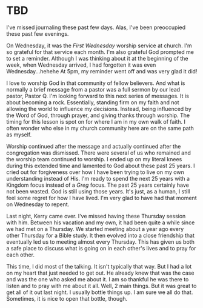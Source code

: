 # TBD

I've missed journaling these past few days. Alas, I've been preoccupied these past few evenings.

On Wednesday, it was the *First Wednesday* worship service at church. I'm so grateful for that service each month. I'm also grateful God prompted me to set a reminder. Although I was thinking about it at the beginning of the week, when Wednesday arrived, I had forgotten it was even Wednesday...hehehe At 5pm, my reminder went off and was very glad it did!

I love to worship God in that community of fellow believers. And what is normally a brief message from a pastor was a full sermon by our lead pastor, Pastor Q. I'm looking forward to this next series of messages. It is about becoming a rock. Essentially, standing firm on my faith and not allowing the world to influence my decisions. Instead, being influenced by the Word of God, through prayer, and giving thanks through worship. The timing for this lesson is spot on for where I am in my own walk of faith. I often wonder who else in my church community here are on the same path as myself.

Worship continued after the message and actually continued after the congregation was dismissed. There were several of us who remained and the worship team continued to worship. I ended up on my literal knees during this extended time and lamented to God about these past 25 years. I cried out for forgiveness over how I have been trying to live on my own understanding instead of His. I'm ready to spend the next 25 years with a Kingdom focus instead of a *Greg* focus. The past 25 years certainly have not been wasted. God is still using those years. It's just, as a human, I still feel some regret for how I have lived. I'm very glad to have had that moment on Wednesday to repent.

Last night, Kerry came over. I've missed having these Thursday session with him. Between his vacation and my own, it had been quite a while since we had met on a Thursday. We started meeting about a year ago every other Thursday for a Bible study. It then evolved into a close friendship that eventually led us to meeting almost every Thursday. This has given us both a safe place to discuss what is going on in each other's lives and to pray for each other.

This time, I did most of the talking. It isn't typically that way. But I had a lot on my heart that just needed to get out. He already knew that was the case and was the one who asked me about it. I am so thankful he was there to listen and to pray with me about it all. Well, 2 main things. But it was great to get all of it out last night. I usually bottle things up. I am sure we all do that. Sometimes, it is nice to open that bottle, though.